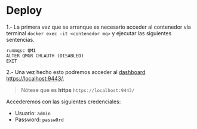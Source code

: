 
# Deploy

1.- La primera vez que se arranque es necesario acceder al contenedor vía terminal `docker exec -it <contenedor mq>` y ejecutar las
siguientes sentencias.

```
runmqsc QM1
ALTER QMGR CHLAUTH (DISABLED)
EXIT
```

2.- Una vez hecho esto podremos acceder al [dashboard https://localhost:9443/](https://localhost:9443/). 

> Nótese que es __https__ `https://localhost:9443/`

Accederemos con las siguientes credenciales:
- Usuario: `admin`
- Password: `passw0rd`


